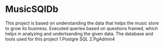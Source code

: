 # MusicSQlDb

This project is based on understanding the data that helps the music store to grow its business. 
Executed queries based on questions framed, which helps in analyzing and undertsanding the given data. 
The database and tools used for this project
1.Postgre SQL
2.PgAdmin4
